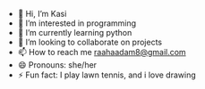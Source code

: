 - 👋 Hi, I’m Kasi
- 👀 I’m interested in programming
- 🌱 I’m currently learning python
- 💞️ I’m looking to collaborate on projects
- 📫 How to reach me raahaadam8@gmail.com
- 😄 Pronouns: she/her
- ⚡ Fun fact: I play lawn tennis, and i love drawing

<!---
kasi963/kasi963 is a ✨ special ✨ repository because its `README.md` (this file) appears on your GitHub profile.
You can click the Preview link to take a look at your changes.
--->
